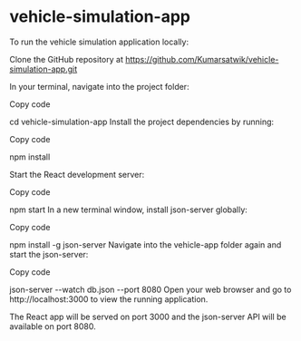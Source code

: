 # vehicle-simulation-app

To run the vehicle simulation application locally:

Clone the GitHub repository at https://github.com/Kumarsatwik/vehicle-simulation-app.git

In your terminal, navigate into the project folder:

Copy code

cd vehicle-simulation-app
Install the project dependencies by running:

Copy code

npm install

Start the React development server:

Copy code

npm start
In a new terminal window, install json-server globally:

Copy code

npm install -g json-server
Navigate into the vehicle-app folder again and start the json-server:

Copy code

json-server --watch db.json --port 8080
Open your web browser and go to http://localhost:3000 to view the running application.

The React app will be served on port 3000 and the json-server API will be available on port 8080.
